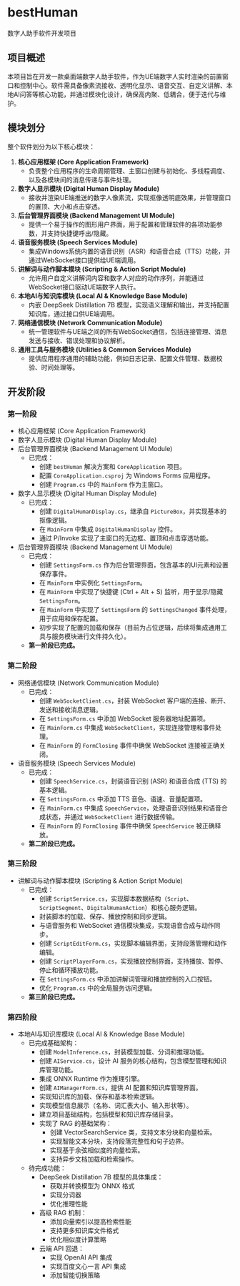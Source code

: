# bestHuman
数字人助手软件开发项目

## 项目概述
本项目旨在开发一款桌面端数字人助手软件，作为UE端数字人实时渲染的前置窗口和控制中心。软件需具备像素流接收、透明化显示、语音交互、自定义讲解、本地AI问答等核心功能，并通过模块化设计，确保高内聚、低耦合，便于迭代与维护。

## 模块划分
整个软件划分为以下核心模块：

1.  **核心应用框架 (Core Application Framework)**
    *   负责整个应用程序的生命周期管理、主窗口创建与初始化、多线程调度、以及各模块间的消息传递与事件处理。
2.  **数字人显示模块 (Digital Human Display Module)**
    *   接收并渲染UE端推送的数字人像素流，实现抠像透明底效果，并管理窗口的置顶、大小和点击穿透。
3.  **后台管理界面模块 (Backend Management UI Module)**
    *   提供一个易于操作的图形用户界面，用于配置和管理软件的各项功能参数，并支持快捷键呼出/隐藏。
4.  **语音服务模块 (Speech Services Module)**
    *   集成Windows系统内置的语音识别（ASR）和语音合成（TTS）功能，并通过WebSocket接口提供给UE端调用。
5.  **讲解词与动作脚本模块 (Scripting & Action Script Module)**
    *   允许用户自定义讲解词内容和数字人对应的动作序列，并能通过WebSocket接口驱动UE端数字人执行。
6.  **本地AI与知识库模块 (Local AI & Knowledge Base Module)**
    *   内嵌 DeepSeek Distillation 7B 模型，实现语义理解和输出，并支持配置知识库，通过接口供UE端调用。
7.  **网络通信模块 (Network Communication Module)**
    *   统一管理软件与UE端之间的所有WebSocket通信，包括连接管理、消息发送与接收、错误处理和协议解析。
8.  **通用工具与服务模块 (Utilities & Common Services Module)**
    *   提供应用程序通用的辅助功能，例如日志记录、配置文件管理、数据校验、时间处理等。

## 开发阶段
### 第一阶段
*   核心应用框架 (Core Application Framework)
*   数字人显示模块 (Digital Human Display Module)
*   后台管理界面模块 (Backend Management UI Module)
    *   已完成：
        *   创建 `bestHuman` 解决方案和 `CoreApplication` 项目。
        *   配置 `CoreApplication.csproj` 为 Windows Forms 应用程序。
        *   创建 `Program.cs` 中的 `MainForm` 作为主窗口。
*   数字人显示模块 (Digital Human Display Module)
    *   已完成：
        *   创建 `DigitalHumanDisplay.cs`，继承自 `PictureBox`，并实现基本的抠像逻辑。
        *   在 `MainForm` 中集成 `DigitalHumanDisplay` 控件。
        *   通过 P/Invoke 实现了主窗口的无边框、置顶和点击穿透功能。
*   后台管理界面模块 (Backend Management UI Module)
    *   已完成：
        *   创建 `SettingsForm.cs` 作为后台管理界面，包含基本的UI元素和设置保存事件。
        *   在 `MainForm` 中实例化 `SettingsForm`。
        *   在 `MainForm` 中实现了快捷键 (Ctrl + Alt + S) 监听，用于显示/隐藏 `SettingsForm`。
        *   在 `MainForm` 中实现了 `SettingsForm` 的 `SettingsChanged` 事件处理，用于应用和保存配置。
        *   初步实现了配置的加载和保存（目前为占位逻辑，后续将集成通用工具与服务模块进行文件持久化）。
    *   **第一阶段已完成。**

### 第二阶段
*   网络通信模块 (Network Communication Module)
    *   已完成：
        *   创建 `WebSocketClient.cs`，封装 WebSocket 客户端的连接、断开、发送和接收消息逻辑。
        *   在 `SettingsForm.cs` 中添加 WebSocket 服务器地址配置项。
        *   在 `MainForm.cs` 中集成 `WebSocketClient`，实现连接管理和事件处理。
        *   在 `MainForm` 的 `FormClosing` 事件中确保 WebSocket 连接被正确关闭。
*   语音服务模块 (Speech Services Module)
    *   已完成：
        *   创建 `SpeechService.cs`，封装语音识别 (ASR) 和语音合成 (TTS) 的基本逻辑。
        *   在 `SettingsForm.cs` 中添加 TTS 音色、语速、音量配置项。
        *   在 `MainForm.cs` 中集成 `SpeechService`，处理语音识别结果和语音合成状态，并通过 `WebSocketClient` 进行数据传输。
        *   在 `MainForm` 的 `FormClosing` 事件中确保 `SpeechService` 被正确释放。
    *   **第二阶段已完成。**

### 第三阶段
* 讲解词与动作脚本模块 (Scripting & Action Script Module)
    * 已完成：
        * 创建 `ScriptService.cs`，实现脚本数据结构（`Script`、`ScriptSegment`、`DigitalHumanAction`）和核心服务逻辑。
        * 封装脚本的加载、保存、播放控制和同步逻辑。
        * 与语音服务和 WebSocket 通信模块集成，实现语音合成与动作同步。
        * 创建 `ScriptEditForm.cs`，实现脚本编辑界面，支持段落管理和动作编辑。
        * 创建 `ScriptPlayerForm.cs`，实现播放控制界面，支持播放、暂停、停止和循环播放功能。
        * 在 `SettingsForm.cs` 中添加讲解词管理和播放控制的入口按钮。
        * 优化 `Program.cs` 中的全局服务访问逻辑。
    * **第三阶段已完成。**

### 第四阶段
* 本地AI与知识库模块 (Local AI & Knowledge Base Module)
    * 已完成基础架构：
        * 创建 `ModelInference.cs`，封装模型加载、分词和推理功能。
        * 创建 `AIService.cs`，设计 AI 服务的核心结构，包含模型管理和知识库管理功能。
        * 集成 ONNX Runtime 作为推理引擎。
        * 创建 `AIManagerForm.cs`，提供 AI 配置和知识库管理界面。
        * 实现知识库的加载、保存和基本检索逻辑。
        * 实现模型信息展示（名称、词汇表大小、输入形状等）。
        * 建立项目基础结构，包括模型和知识库存储目录。
        * 实现了 RAG 的基础架构：
            * 创建 VectorSearchService 类，支持文本分块和向量检索。
            * 实现智能文本分块，支持段落完整性和句子边界。
            * 实现基于余弦相似度的向量检索。
            * 支持异步文档加载和检索操作。
    * 待完成功能：
        * DeepSeek Distillation 7B 模型的具体集成：
            * 获取并转换模型为 ONNX 格式
            * 实现分词器
            * 优化推理性能
        * 高级 RAG 机制：
            * 添加向量索引以提高检索性能
            * 支持更多知识库文件格式
            * 优化相似度计算策略
        * 云端 API 回退：
            * 实现 OpenAI API 集成
            * 实现百度文心一言 API 集成
            * 添加智能切换策略
